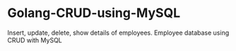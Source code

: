# Golang-CRUD-using-MySQL

Insert, update, delete, show details of employees.
Employee database using CRUD with MySQL

